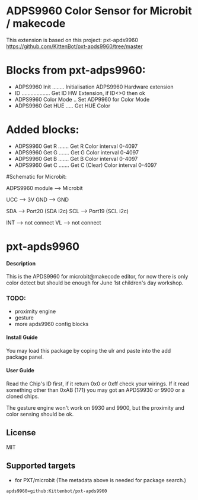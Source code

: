 # ADPS9960 Color Sensor for Microbit / makecode

This extension is based on this project: pxt-apds9960
https://github.com/KittenBot/pxt-apds9960/tree/master

# Blocks from pxt-adps9960:
- ADPS9960 Init ........ Initialisation ADPS9960 Hardware extension
- ID ................... Get ID HW Extension, if ID<>0 then ok
- ADPS9960 Color Mode .. Set ADP9960 for Color Mode
- ADPS9960 Get HUE ..... Get HUE Color

# Added blocks:
- ADPS9960 Get R ....... Get R Color interval 0-4097
- ADPS9960 Get G ....... Get G Color interval 0-4097
- ADPS9960 Get B ....... Get B Color interval 0-4097
- ADPS9960 Get C ....... Get C (Clear) Color interval 0-4097

#Schematic for Microbit:

ADPS9960 module --> Microbit

UCC --> 3V
GND --> GND

SDA --> Port20 (SDA i2c)
SCL --> Port19 (SCL i2c)

INT --> not connect
VL  --> not connect


# pxt-apds9960

#### Description
This is the APDS9960 for microbit@makecode editor, for now there is only color detect but should be enough for June 1st children's day workshop.

### TODO:
- proximity engine
- gesture
- more apds9960 config blocks

#### Install Guide

You may load this package by coping the ulr and paste into the add package panel.

#### User Guide

Read the Chip's ID first, if it return 0x0 or 0xff check your wirings. If it read something other than 0xAB (171) you may got an APDS9930 or 9900 or a cloned chips.

The gesture engine won't work on 9930 and 9900, but the proximity and color sensing should be ok.

## License

MIT

## Supported targets

* for PXT/microbit
(The metadata above is needed for package search.)

```package
apds9960=github:Kittenbot/pxt-apds9960
```
